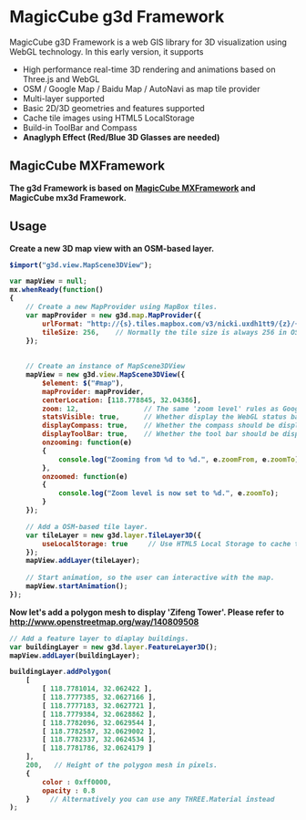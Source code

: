 # MagicCube g3d Framework
MagicCube g3D Framework is a web GIS library for 3D visualization using WebGL technology. In this early version, it supports
* High performance real-time 3D rendering and animations based on Three.js and WebGL
* OSM / Google Map / Baidu Map / AutoNavi as map tile provider
* Multi-layer supported
* Basic 2D/3D geometries and features supported
* Cache tile images using HTML5 LocalStorage
* Build-in ToolBar and Compass
* <b>Anaglyph Effect (Red/Blue 3D Glasses are needed)<b>

## MagicCube MXFramework
The g3d Framework is based on [MagicCube MXFramework](https://github.com/MagicCube/mxframework-core) and MagicCube mx3d Framework.

## Usage
Create a new 3D map view with an OSM-based layer.
```javascript
$import("g3d.view.MapScene3DView");

var mapView = null;
mx.whenReady(function()
{
    // Create a new MapProvider using MapBox tiles.
    var mapProvider = new g3d.map.MapProvider({
        urlFormat: "http://{s}.tiles.mapbox.com/v3/nicki.uxdh1tt9/{z}/{x}/{y}.png32",
        tileSize: 256,    // Normally the tile size is always 256 in OSM and Google
    });
    
    
    // Create an instance of MapScene3DView
    mapView = new g3d.view.MapScene3DView({
        $element: $("#map"),
        mapProvider: mapProvider,
        centerLocation: [118.778845, 32.04386],
        zoom: 12,                // The same 'zoom level' rules as Google Map.
        statsVisible: true,      // Whether display the WebGL status bar.
        displayCompass: true,    // Whether the compass should be displayed.
        displayToolBar: true,    // Whether the tool bar should be displayed.
        onzooming: function(e)
        {
            console.log("Zooming from %d to %d.", e.zoomFrom, e.zoomTo);
        },
        onzoomed: function(e)
        {
            console.log("Zoom level is now set to %d.", e.zoomTo);
        }
    });

    // Add a OSM-based tile layer.
    var tileLayer = new g3d.layer.TileLayer3D({
        useLocalStorage: true     // Use HTML5 Local Storage to cache the tiles.
    });
    mapView.addLayer(tileLayer);
    
    // Start animation, so the user can interactive with the map.
    mapView.startAnimation();
});
```


Now let's add a polygon mesh to display 'Zifeng Tower'.
Please refer to http://www.openstreetmap.org/way/140809508
```javascript
// Add a feature layer to diaplay buildings.
var buildingLayer = new g3d.layer.FeatureLayer3D();
mapView.addLayer(buildingLayer);

buildingLayer.addPolygon(
    [
        [ 118.7781014, 32.062422 ],
        [ 118.7777385, 32.0627166 ],
        [ 118.7777183, 32.0627721 ],
        [ 118.7779384, 32.0628862 ],
        [ 118.7782096, 32.0629544 ],
        [ 118.7782587, 32.0629002 ],
        [ 118.7782337, 32.0624534 ],
        [ 118.7781786, 32.0624179 ]
    ],
    200,   // Height of the polygon mesh in pixels.
    {
        color : 0xff0000,
        opacity : 0.8
    }     // Alternatively you can use any THREE.Material instead
);
```
